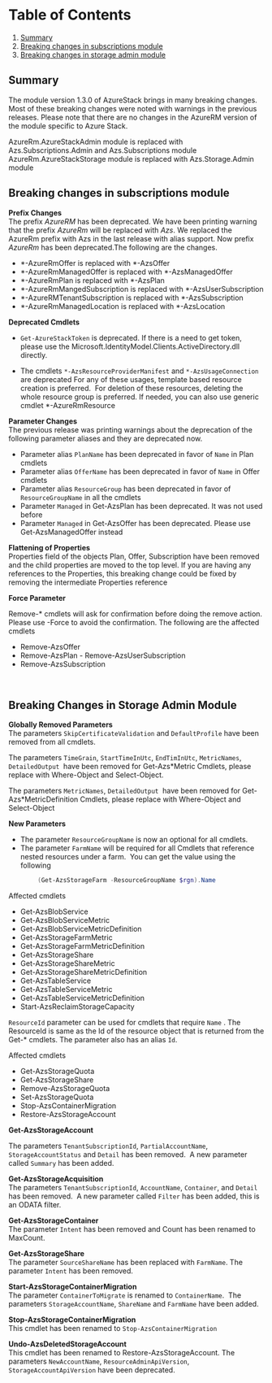 # Table of Contents
1. [Summary](#summary)
2. [Breaking changes in subscriptions module](#Breaking-changes-in-subscriptions-module)
3. [Breaking changes in storage admin module](#Breaking-changes-in-storage-admin-module)

## Summary
The module version 1.3.0 of AzureStack brings in many breaking changes. Most of these breaking changes were noted with warnings in the previous releases. Please note that there are no changes in the AzureRM version of the module specific to Azure Stack.  

AzureRm.AzureStackAdmin module is replaced with Azs.Subscriptions.Admin and Azs.Subscriptions module
AzureRm.AzureStackStorage module is replaced with Azs.Storage.Admin module

## Breaking changes in subscriptions module

**Prefix Changes**<br>
 The prefix *AzureRM* has been deprecated. We have been printing warning that the prefix *AzureRm* will be replaced with *Azs*. We replaced the AzureRm prefix with Azs in the last release with alias support. Now prefix *AzureRm* has been deprecated.The following are the changes. 
   - *-AzureRmOffer is replaced with *-AzsOffer
   - *-AzureRmManagedOffer is replaced with *-AzsManagedOffer
   - *-AzureRmPlan is replaced with *-AzsPlan
   - *-AzureRmMangedSubscription is replaced with *-AzsUserSubscription
   - *-AzureRMTenantSubscription is replaced with *-AzsSubscription
   - *-AzureRmManagedLocation is replaced with *-AzsLocation

**Deprecated Cmdlets**

- ```Get-AzureStackToken``` is deprecated. If there is a need to get token, please use the Microsoft.IdentityModel.Clients.ActiveDirectory.dll directly.

- The cmdlets ```*-AzsResourceProviderManifest``` and ```*-AzsUsageConnection``` are deprecated
For any of these usages, template based resource creation is preferred.  For deletion of these resources, deleting the whole resource group is preferred. If needed, you can also use generic cmdlet *-AzureRmResource

**Parameter Changes**<br>
The previous release was printing  warnings about the deprecation of the following parameter aliases and they are deprecated now. 
- Parameter alias ```PlanName``` has been deprecated in favor of ```Name``` in Plan cmdlets
- Parameter alias ```OfferName``` has been deprecated in favor of ```Name``` in Offer cmdlets
- Parameter alias ```ResourceGroup``` has been deprecated in favor of ```ResourceGroupName``` in all the cmdlets
- Parameter ```Managed``` in Get-AzsPlan has been deprecated. It was not used before
- Parameter ```Managed``` in Get-AzsOffer has been deprecated. Please use Get-AzsManagedOffer instead

**Flattening of Properties** <br>
Properties field of the objects Plan, Offer, Subscription have been removed and the child properties are moved to the top level. If you are having any references to the Properties, this breaking change could be fixed by removing the intermediate Properties reference

**Force Parameter** <br>

Remove-* cmdlets will ask for confirmation before doing the remove action. Please use -Force to avoid the confirmation. The following are the affected cmdlets
- Remove-AzsOffer
- Remove-AzsPlan
- Remove-AzsUserSubscription
- Remove-AzsSubscription

<br>

## Breaking Changes in Storage Admin Module

**Globally Removed Parameters**<br>
The parameters ```SkipCertificateValidation``` and ```DefaultProfile``` have been removed from all cmdlets.

The parameters ```TimeGrain```, ```StartTimeInUtc```, ```EndTimInUtc```, ```MetricNames```, ```DetailedOutput```  have been removed for Get-Azs*Metric Cmdlets, please replace with Where-Object and Select-Object.

The parameters ```MetricNames```, ```DetailedOutput```  have been removed for Get-Azs*MetricDefinition Cmdlets, please replace with Where-Object and Select-Object

**New Parameters**
- The parameter ```ResourceGroupName``` is now an optional for all cmdlets.
- The parameter ```FarmName``` will be required for all Cmdlets that reference nested resources under a farm.  You can get the value using the following

```powershell
        (Get-AzsStorageFarm -ResourceGroupName $rgn).Name
```
Affected cmdlets
- Get-AzsBlobService
- Get-AzsBlobServiceMetric
- Get-AzsBlobServiceMetricDefinition
- Get-AzsStorageFarmMetric
- Get-AzsStorageFarmMetricDefinition
- Get-AzsStorageShare
- Get-AzsStorageShareMetric
- Get-AzsStorageShareMetricDefinition
- Get-AzsTableService
- Get-AzsTableServiceMetric
- Get-AzsTableServiceMetricDefinition
- Start-AzsReclaimStorageCapacity

 ```ResourceId``` parameter can be used for cmdlets that require ```Name``` . The ResourceId is same as the Id of the resource object that is returned from the Get-* cmdlets. The parameter also has an alias ```Id```. 

Affected cmdlets<br>
- Get-AzsStorageQuota
- Get-AzsStorageShare
- Remove-AzsStorageQuota
- Set-AzsStorageQuota
- Stop-AzsContainerMigration
- Restore-AzsStorageAccount 


**Get-AzsStorageAccount**<br>

The parameters ```TenantSubscriptionId```, ```PartialAccountName```, ```StorageAccountStatus``` and ```Detail``` has been removed.  A new parameter called ```Summary``` has been added.

**Get-AzsStorageAcquisition**<br>
The parameters ```TenantSubscriptionId```, ```AccountName```, ```Container```, and ```Detail``` has been removed.  A new parameter called ```Filter``` has been added, this is an ODATA filter.

**Get-AzsStorageContainer**<br>
The parameter ```Intent``` has been removed and Count has been renamed to MaxCount.

**Get-AzsStorageShare**<br>
The parameter ```SourceShareName```  has been replaced with ```FarmName```. The parameter ```Intent``` has been removed.

**Start-AzsStorageContainerMigration**<br>
The parameter ```ContainerToMigrate``` is renamed to ```ContainerName```.  The parameters ```StorageAccountName```, ```ShareName``` and ```FarmName``` have been added.

**Stop-AzsStorageContainerMigration**<br>
This cmdlet has been renamed to ```Stop-AzsContainerMigration```

**Undo-AzsDeletedStorageAccount**<br>
This cmdlet has been renamed to Restore-AzsStorageAccount. The parameters ```NewAccountName```, ```ResourceAdminApiVersion```, ```StorageAccountApiVersion```  have been deprecated.
